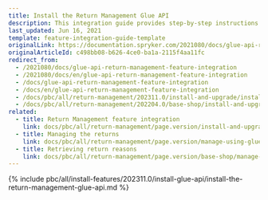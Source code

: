 ```yaml
---
title: Install the Return Management Glue API
description: This integration guide provides step-by-step instructions on integrating Glue API - Return Management feature into your project.
last_updated: Jun 16, 2021
template: feature-integration-guide-template
originalLink: https://documentation.spryker.com/2021080/docs/glue-api-return-management-feature-integration
originalArticleId: c498bb08-b626-4ce0-ba1a-2115f4aa11fc
redirect_from:
  - /2021080/docs/glue-api-return-management-feature-integration
  - /2021080/docs/en/glue-api-return-management-feature-integration
  - /docs/glue-api-return-management-feature-integration
  - /docs/en/glue-api-return-management-feature-integration
  - /docs/pbc/all/return-management/202311.0/install-and-upgrade/install-the-return-management-glue-api.html
  - /docs/pbc/all/return-management/202204.0/base-shop/install-and-upgrade/install-the-return-management-glue-api.html
related:
  - title: Return Management feature integration
    link: docs/pbc/all/return-management/page.version/install-and-upgrade/install-the-return-management-feature.html
  - title: Managing the returns
    link: docs/pbc/all/return-management/page.version/manage-using-glue-api/glue-api-manage-returns.html
  - title: Retrieving return reasons
    link: docs/pbc/all/return-management/page.version/base-shop/manage-using-glue-api/glue-api-retrieve-return-reasons.html
---
```


{% include pbc/all/install-features/202311.0/install-glue-api/install-the-return-management-glue-api.md %} <!-- To edit, see /_includes/pbc/all/install-features/202311.0/install-glue-api/install-the-return-management-glue-api.md -->
